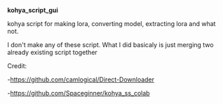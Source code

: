 **kohya_script_gui**

kohya script for making lora, converting model, extracting lora and what not.

I don't make any of these script. What I did basicaly is just merging two already existing script together

Credit:

-https://github.com/camlogical/Direct-Downloader

-https://github.com/Spaceginner/kohya_ss_colab
